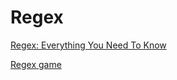 # Regex

[Regex: Everything You Need To Know](https://www.codepicky.com/regex/)

[Regex game](https://thetypingoftheregex.com/)
